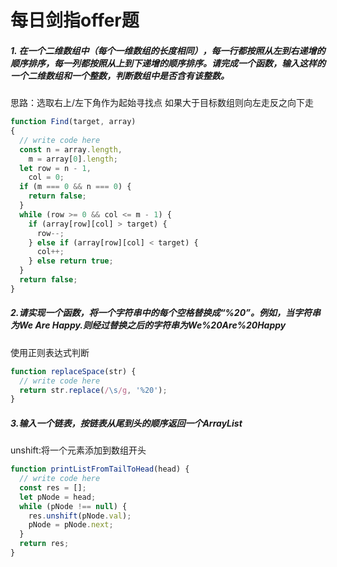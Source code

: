 # 每日剑指offer题

##### 1. 在一个二维数组中（每个一维数组的长度相同），每一行都按照从左到右递增的顺序排序，每一列都按照从上到下递增的顺序排序。请完成一个函数，输入这样的一个二维数组和一个整数，判断数组中是否含有该整数。

思路：选取右上/左下角作为起始寻找点 如果大于目标数组则向左走反之向下走

```js
function Find(target, array)
{
  // write code here
  const n = array.length,
    m = array[0].length;
  let row = n - 1,
    col = 0;
  if (m === 0 && n === 0) {
    return false;
  }
  while (row >= 0 && col <= m - 1) {
    if (array[row][col] > target) {
      row--;
    } else if (array[row][col] < target) {
      col++;
    } else return true;
  }
  return false; 
}
```

##### **2.请实现一个函数，将一个字符串中的每个空格替换成“%20”。例如，当字符串为We Are Happy.则经过替换之后的字符串为We%20Are%20Happy**

使用正则表达式判断

```js
function replaceSpace(str) {
  // write code here
  return str.replace(/\s/g, '%20');
}
```

##### 3.输入一个链表，按链表从尾到头的顺序返回一个ArrayList

unshift:将一个元素添加到数组开头

```js
function printListFromTailToHead(head) {
  // write code here
  const res = [];
  let pNode = head;
  while (pNode !== null) {
    res.unshift(pNode.val);
    pNode = pNode.next;
  }
  return res;
}
```


